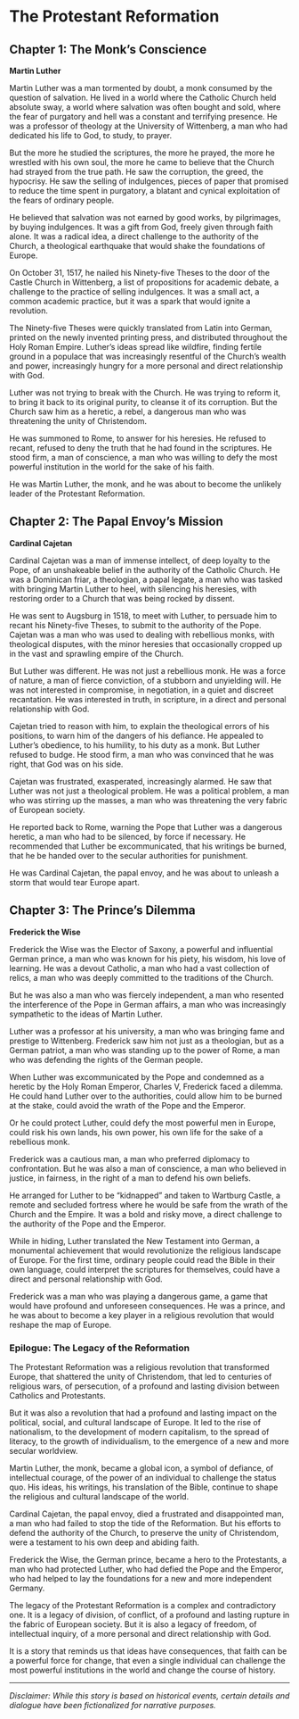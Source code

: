 
# The Protestant Reformation

## Chapter 1: The Monk’s Conscience

**Martin Luther**

Martin Luther was a man tormented by doubt, a monk consumed by the question of salvation. He lived in a world where the Catholic Church held absolute sway, a world where salvation was often bought and sold, where the fear of purgatory and hell was a constant and terrifying presence. He was a professor of theology at the University of Wittenberg, a man who had dedicated his life to God, to study, to prayer.

But the more he studied the scriptures, the more he prayed, the more he wrestled with his own soul, the more he came to believe that the Church had strayed from the true path. He saw the corruption, the greed, the hypocrisy. He saw the selling of indulgences, pieces of paper that promised to reduce the time spent in purgatory, a blatant and cynical exploitation of the fears of ordinary people.

He believed that salvation was not earned by good works, by pilgrimages, by buying indulgences. It was a gift from God, freely given through faith alone. It was a radical idea, a direct challenge to the authority of the Church, a theological earthquake that would shake the foundations of Europe.

On October 31, 1517, he nailed his Ninety-five Theses to the door of the Castle Church in Wittenberg, a list of propositions for academic debate, a challenge to the practice of selling indulgences. It was a small act, a common academic practice, but it was a spark that would ignite a revolution.

The Ninety-five Theses were quickly translated from Latin into German, printed on the newly invented printing press, and distributed throughout the Holy Roman Empire. Luther’s ideas spread like wildfire, finding fertile ground in a populace that was increasingly resentful of the Church’s wealth and power, increasingly hungry for a more personal and direct relationship with God.

Luther was not trying to break with the Church. He was trying to reform it, to bring it back to its original purity, to cleanse it of its corruption. But the Church saw him as a heretic, a rebel, a dangerous man who was threatening the unity of Christendom.

He was summoned to Rome, to answer for his heresies. He refused to recant, refused to deny the truth that he had found in the scriptures. He stood firm, a man of conscience, a man who was willing to defy the most powerful institution in the world for the sake of his faith.

He was Martin Luther, the monk, and he was about to become the unlikely leader of the Protestant Reformation.

## Chapter 2: The Papal Envoy’s Mission

**Cardinal Cajetan**

Cardinal Cajetan was a man of immense intellect, of deep loyalty to the Pope, of an unshakeable belief in the authority of the Catholic Church. He was a Dominican friar, a theologian, a papal legate, a man who was tasked with bringing Martin Luther to heel, with silencing his heresies, with restoring order to a Church that was being rocked by dissent.

He was sent to Augsburg in 1518, to meet with Luther, to persuade him to recant his Ninety-five Theses, to submit to the authority of the Pope. Cajetan was a man who was used to dealing with rebellious monks, with theological disputes, with the minor heresies that occasionally cropped up in the vast and sprawling empire of the Church.

But Luther was different. He was not just a rebellious monk. He was a force of nature, a man of fierce conviction, of a stubborn and unyielding will. He was not interested in compromise, in negotiation, in a quiet and discreet recantation. He was interested in truth, in scripture, in a direct and personal relationship with God.

Cajetan tried to reason with him, to explain the theological errors of his positions, to warn him of the dangers of his defiance. He appealed to Luther’s obedience, to his humility, to his duty as a monk. But Luther refused to budge. He stood firm, a man who was convinced that he was right, that God was on his side.

Cajetan was frustrated, exasperated, increasingly alarmed. He saw that Luther was not just a theological problem. He was a political problem, a man who was stirring up the masses, a man who was threatening the very fabric of European society.

He reported back to Rome, warning the Pope that Luther was a dangerous heretic, a man who had to be silenced, by force if necessary. He recommended that Luther be excommunicated, that his writings be burned, that he be handed over to the secular authorities for punishment.

He was Cardinal Cajetan, the papal envoy, and he was about to unleash a storm that would tear Europe apart.

## Chapter 3: The Prince’s Dilemma

**Frederick the Wise**

Frederick the Wise was the Elector of Saxony, a powerful and influential German prince, a man who was known for his piety, his wisdom, his love of learning. He was a devout Catholic, a man who had a vast collection of relics, a man who was deeply committed to the traditions of the Church.

But he was also a man who was fiercely independent, a man who resented the interference of the Pope in German affairs, a man who was increasingly sympathetic to the ideas of Martin Luther.

Luther was a professor at his university, a man who was bringing fame and prestige to Wittenberg. Frederick saw him not just as a theologian, but as a German patriot, a man who was standing up to the power of Rome, a man who was defending the rights of the German people.

When Luther was excommunicated by the Pope and condemned as a heretic by the Holy Roman Emperor, Charles V, Frederick faced a dilemma. He could hand Luther over to the authorities, could allow him to be burned at the stake, could avoid the wrath of the Pope and the Emperor.

Or he could protect Luther, could defy the most powerful men in Europe, could risk his own lands, his own power, his own life for the sake of a rebellious monk.

Frederick was a cautious man, a man who preferred diplomacy to confrontation. But he was also a man of conscience, a man who believed in justice, in fairness, in the right of a man to defend his own beliefs.

He arranged for Luther to be “kidnapped” and taken to Wartburg Castle, a remote and secluded fortress where he would be safe from the wrath of the Church and the Empire. It was a bold and risky move, a direct challenge to the authority of the Pope and the Emperor.

While in hiding, Luther translated the New Testament into German, a monumental achievement that would revolutionize the religious landscape of Europe. For the first time, ordinary people could read the Bible in their own language, could interpret the scriptures for themselves, could have a direct and personal relationship with God.

Frederick was a man who was playing a dangerous game, a game that would have profound and unforeseen consequences. He was a prince, and he was about to become a key player in a religious revolution that would reshape the map of Europe.

### Epilogue: The Legacy of the Reformation

The Protestant Reformation was a religious revolution that transformed Europe, that shattered the unity of Christendom, that led to centuries of religious wars, of persecution, of a profound and lasting division between Catholics and Protestants.

But it was also a revolution that had a profound and lasting impact on the political, social, and cultural landscape of Europe. It led to the rise of nationalism, to the development of modern capitalism, to the spread of literacy, to the growth of individualism, to the emergence of a new and more secular worldview.

Martin Luther, the monk, became a global icon, a symbol of defiance, of intellectual courage, of the power of an individual to challenge the status quo. His ideas, his writings, his translation of the Bible, continue to shape the religious and cultural landscape of the world.

Cardinal Cajetan, the papal envoy, died a frustrated and disappointed man, a man who had failed to stop the tide of the Reformation. But his efforts to defend the authority of the Church, to preserve the unity of Christendom, were a testament to his own deep and abiding faith.

Frederick the Wise, the German prince, became a hero to the Protestants, a man who had protected Luther, who had defied the Pope and the Emperor, who had helped to lay the foundations for a new and more independent Germany.

The legacy of the Protestant Reformation is a complex and contradictory one. It is a legacy of division, of conflict, of a profound and lasting rupture in the fabric of European society. But it is also a legacy of freedom, of intellectual inquiry, of a more personal and direct relationship with God.

It is a story that reminds us that ideas have consequences, that faith can be a powerful force for change, that even a single individual can challenge the most powerful institutions in the world and change the course of history.

***

*Disclaimer: While this story is based on historical events, certain details and dialogue have been fictionalized for narrative purposes.*